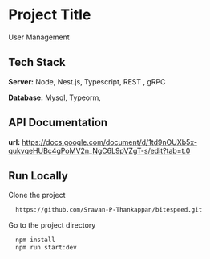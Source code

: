 # Project Title

User Management


## Tech Stack

**Server:** Node,  Nest.js, Typescript, REST , gRPC

**Database:** Mysql,  Typeorm,


## API Documentation
**url:** https://docs.google.com/document/d/1td9nOUXb5x-qukvqeHUBc4gPoMV2n_NgC6L9pVZgT-s/edit?tab=t.0


## Run Locally

Clone the project

```bash
  https://github.com/Sravan-P-Thankappan/bitespeed.git
```

Go to the project directory

```bash
  npm install
  npm run start:dev
```
